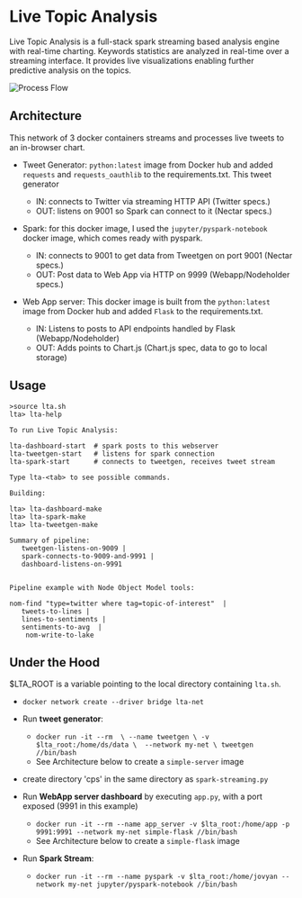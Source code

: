 # Live Topic Analysis

Live Topic Analysis is a full-stack spark streaming based
analysis engine with real-time charting.  Keywords statistics
are analyzed in real-time over a streaming interface. It 
provides live visualizations enabling further predictive
analysis on the topics.

![Process Flow](/images/Architecture.png)

## Architecture
This network of 3 docker containers streams and processes live
tweets to an in-browser chart.

- Tweet Generator:
`python:latest` image from Docker hub and added `requests`
and `requests_oauthlib` to the requirements.txt. This tweet
generator

  - IN:  connects to Twitter via streaming HTTP API (Twitter specs.)
  - OUT: listens on 9001 so Spark can connect to it (Nectar specs.)

- Spark: for this docker image, I used the `jupyter/pyspark-notebook`
docker image, which comes ready with pyspark.

  - IN: connects to 9001 to get data from Tweetgen on port 9001 (Nectar specs.)
  - OUT: Post data to Web App via HTTP on 9999 (Webapp/Nodeholder specs.)

- Web App server: This docker image is built from the
`python:latest` image from Docker hub and added `Flask` to the
requirements.txt.

  - IN: Listens to posts to API endpoints handled by Flask (Webapp/Nodeholder)
  - OUT: Adds points to Chart.js (Chart.js spec, data to go to local storage)

## Usage

```
>source lta.sh
lta> lta-help

To run Live Topic Analysis:

lta-dashboard-start  # spark posts to this webserver
lta-tweetgen-start   # listens for spark connection
lta-spark-start      # connects to tweetgen, receives tweet stream

Type lta-<tab> to see possible commands.

Building:

lta> lta-dashboard-make 
lta> lta-spark-make
lta> lta-tweetgen-make

Summary of pipeline:
   tweetgen-listens-on-9009 |
   spark-connects-to-9009-and-9991 |
   dashboard-listens-on-9991
   
   
Pipeline example with Node Object Model tools:

nom-find "type=twitter where tag=topic-of-interest"  |
   tweets-to-lines |
   lines-to-sentiments |
   sentiments-to-avg  |
    nom-write-to-lake
```
  
## Under the Hood

$LTA_ROOT is a variable pointing to the local directory
containing `lta.sh`. 

- `docker network create --driver bridge lta-net`
- Run **tweet generator**:
  - `docker run -it --rm  \
        --name tweetgen \
       -v $lta_root:/home/ds/data \ 
        --network my-net \
     tweetgen //bin/bash`
  - See Architecture below to create a `simple-server` image
- create directory 'cps' in the same directory as `spark-streaming.py`

- Run **WebApp server dashboard** by executing `app.py`, with a
port exposed (9991 in this example)

  - `docker run -it --rm --name app_server -v $lta_root:/home/app -p 9991:9991 --network
my-net simple-flask //bin/bash`
  - See Architecture below to create a `simple-flask` image

- Run **Spark Stream**:
  - `docker run -it --rm --name pyspark -v $lta_root:/home/jovyan --network my-net
jupyter/pyspark-notebook //bin/bash`
